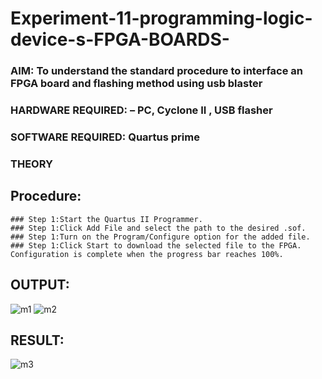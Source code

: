 # Experiment-11-programming-logic-device-s-FPGA-BOARDS-
 ### AIM: To understand the standard procedure to interface an FPGA board and flashing method using usb blaster 
### HARDWARE REQUIRED:  – PC, Cyclone II , USB flasher
### SOFTWARE REQUIRED:   Quartus prime
### THEORY 

## Procedure:
```
### Step 1:Start the Quartus II Programmer.
### Step 1:Click Add File and select the path to the desired .sof.
### Step 1:Turn on the Program/Configure option for the added file.
### Step 1:Click Start to download the selected file to the FPGA. Configuration is complete when the progress bar reaches 100%.
 ```
## OUTPUT:
![m1](https://user-images.githubusercontent.com/93427264/174052788-57448f60-f3d2-44d4-8a0a-628fcf6cd404.png)
![m2](https://user-images.githubusercontent.com/93427264/174052951-940a435b-b76c-4d43-9121-878f3f00929a.png)
## RESULT:
![m3](https://user-images.githubusercontent.com/93427264/174053019-6352ef1c-cc71-41f8-b737-dd88dfb1c3d8.png)
